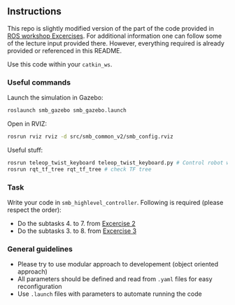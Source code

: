 ## Instructions

This repo is slightly modified version of the part of the code provided in [ROS workshop Excercises](https://rsl.ethz.ch/education-students/lectures/ros.html). For additional information one can follow some of the lecture input provided there. However, everything required is already provided or referenced in this README.

Use this code within your `catkin_ws`.

### Useful commands

Launch the simulation in Gazebo:
```bash
roslaunch smb_gazebo smb_gazebo.launch
```

Open in RVIZ:
```bash
rosrun rviz rviz -d src/smb_common_v2/smb_config.rviz
```

Useful stuff:

```bash
rosrun teleop_twist_keyboard teleop_twist_keyboard.py # Control robot with the keyboard
rosrun rqt_tf_tree rqt_tf_tree # check TF tree
```


### Task

Write your code in `smb_highlevel_controller`. Following is required (please respect the order):
- Do the subtasks 4. to 7. from [Excercise 2](https://ethz.ch/content/dam/ethz/special-interest/mavt/robotics-n-intelligent-systems/rsl-dam/ROS2021/lec2/Exercise%20Session%202.pdf)
- Do the subtasks 3. to 8. from [Excercise 3](https://ethz.ch/content/dam/ethz/special-interest/mavt/robotics-n-intelligent-systems/rsl-dam/ROS2021/lec3/Exercise%20Session%203.pdf)


### General guidelines

- Please try to use modular approach to developement (object oriented approach)
- All parameters should be defined and read from `.yaml` files for easy reconfiguration
- Use `.launch` files with parameters to automate running the code 